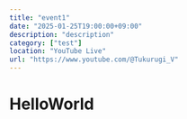 ```yaml
---
title: "event1"
date: "2025-01-25T19:00:00+09:00"
description: "description"
category: ["test"]
location: "YouTube Live"
url: "https://www.youtube.com/@Tukurugi_V"
---
```


# HelloWorld